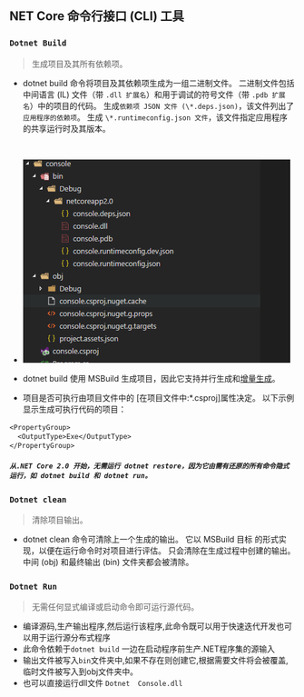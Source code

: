 NET Core 命令行接口 (CLI) 工具
----
### `Dotnet Build` 
> 生成项目及其所有依赖项。
* dotnet build 命令将项目及其依赖项生成为一组二进制文件。 二进制文件包括中间语言 (IL) 文件（带 `.dll 扩展名`）和用于调试的符号文件（带 `.pdb 扩展名`）中的项目的代码。 生成`依赖项 JSON 文件 (\*.deps.json)`，该文件列出了`应用程序的依赖项`。 生成 `\*.runtimeconfig.json 文件`，该文件指定应用程序的共享运行时及其版本。
<br/>

* ![项目文件](/Image//Console.png)


* dotnet build 使用 MSBuild 生成项目，因此它支持并行生成和[增量生成](https://docs.microsoft.com/zh-cn/visualstudio/msbuild/incremental-builds)。
* 项目是否可执行由项目文件中的 <OutputType> [在项目文件中:*.csproj]属性决定。 以下示例显示生成可执行代码的项目：

```
<PropertyGroup>
  <OutputType>Exe</OutputType>
</PropertyGroup>
```
##### `从.NET Core 2.0 开始，无需运行 dotnet restore，因为它由需有还原的所有命令隐式运行，如 dotnet build 和 dotnet run。`

### `Dotnet clean` 
> 清除项目输出。
* dotnet clean 命令可清除上一个生成的输出。 它以 MSBuild 目标 的形式实现，以便在运行命令时对项目进行评估。 只会清除在生成过程中创建的输出。 中间 (obj) 和最终输出 (bin) 文件夹都会被清除。

### `Dotnet Run`
> 无需任何显式编译或启动命令即可运行源代码。
* 编译源码,生产输出程序,然后运行该程序,此命令既可以用于快速迭代开发也可以用于运行源分布式程序
* 此命令依赖于`dotnet build` 一边在启动程序前生产.NET程序集的源输入
* 输出文件被写入`bin`文件夹中,如果不存在则创建它,根据需要文件将会被覆盖,临时文件被写入到obj文件夹中。
* 也可以直接运行dll文件 `Dotnet  Console.dll` 
